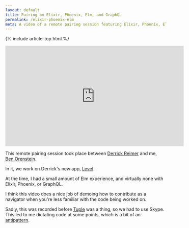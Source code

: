 ```yaml
---
layout: default
title: Pairing on Elixir, Phoenix, Elm, and GraphQL
permalink: /elixir-phoenix-elm
meta: A video of a remote pairing session featuring Elixir, Phoenix, Elm, and GraphQL.
---
```


{% include article-top.html %}

<iframe class="my-6" width="560" height="315" src="https://www.youtube-nocookie.com/embed/ui3KhMH-kLo" frameborder="0" allow="autoplay; encrypted-media" allowfullscreen></iframe>

This remote pairing session took place between [Derrick Reimer](https://www.derrickreimer.com/) and me, [Ben Orenstein](http://www.benorenstein.com/).

In it, we work on Derrick's new app, [Level](https://level.app).

At the time, I had a small amount of Elm experience, and virtually none with Elixir, Phoenix, or GraphQL. 

I think this video does a nice job of demoing how to contribute as a navigator when you're less familiar with the code being worked on.

Sadly, this was recorded before [Tuple](https://tuple.app) was a thing, so we had to use Skype. This led to me dictating code at some points, which is a bit of an  [antipattern](/pair-programming-guide/antipatterns#giving-low-level-instructions).
